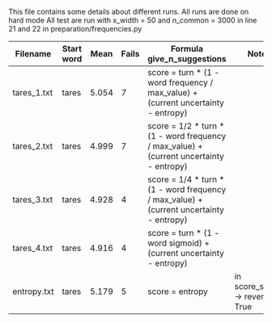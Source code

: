 This file contains some details about different runs.
All runs are done on hard mode
All test are run with x_width = 50 and n_common = 3000 in line 21 and 22 in preparation/frequencies.py

| Filename    | Start word | Mean  | Fails | Formula give_n_suggestions                                                              | Notes                             |
|-------------|------------|-------|-------|-----------------------------------------------------------------------------------------|-----------------------------------|
| tares_1.txt | tares      | 5.054 | 7     | score = turn * (1 - word frequency / max_value) + (current uncertainty - entropy)       |                                   |
| tares_2.txt | tares      | 4.999 | 7     | score = 1/2 * turn * (1 - word frequency / max_value) + (current uncertainty - entropy) |                                   |
| tares_3.txt | tares      | 4.928 | 4     | score = 1/4 * turn * (1 - word frequency / max_value) + (current uncertainty - entropy) |                                   |
| tares_4.txt | tares      | 4.916 | 4     | score = turn * (1 - word sigmoid) + (current uncertainty - entropy)                     |                                   |
| entropy.txt | tares      | 5.179 | 5     | score = entropy                                                                         | in score_sorted -> reverse = True |